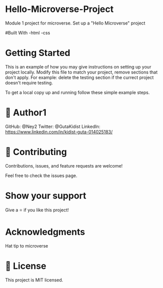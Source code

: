 # Hello-Microverse-Project
Module 1 project for microverse.
Set up a "Hello Microverse" project

#Built With
 -html
 -css

 # Getting Started
This is an example of how you may give instructions on setting up your project locally. Modify this file to match your project, remove sections that don't apply. For example: delete the testing section if the currect project doesn't require testing.

To get a local copy up and running follow these simple example steps.


# 👤 Author1

GitHub: @Ney2
Twitter: @GutaKidist
LinkedIn: https://www.linkedin.com/in/kidist-guta-014025183/

# 🤝 Contributing
Contributions, issues, and feature requests are welcome!

Feel free to check the issues page.

# Show your support
Give a ⭐️ if you like this project!

# Acknowledgments
Hat tip to microverse

# 📝 License
This project is MIT licensed.
